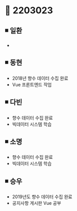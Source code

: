 # 📌 2203023

## ◾ 일환

- 



## ◾ 동현

- 2018년 향수 데이터 수집 완료
- Vue 프론트엔드 작업



## ◾ 다빈

- 향수 데이터 수집 완료
- 빅데이터 시스템 학습


## ◾ 소명

- 향수 데이터 수집 완료
- 빅데이터 시스템 학습



## ◾ 승우

- 2019년도 향수 데이터 수집 완료
- 공지사항 게시판 Vue 공부
